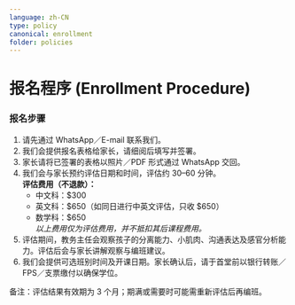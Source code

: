 ```yaml
---
language: zh-CN
type: policy
canonical: enrollment
folder: policies
---
```

# 报名程序 (Enrollment Procedure)

### 报名步骤
1. 请先通过 WhatsApp／E-mail 联系我们。  
2. 我们会提供报名表格给家长，请细阅后填写并签署。  
3. 家长请将已签署的表格以照片／PDF 形式通过 WhatsApp 交回。  
4. 我们会与家长预约评估日期和时间，评估约 30–60 分钟。  
   **评估费用（不退款）：**  
   - 中文科：$300  
   - 英文科：$650（如同日进行中英文评估，只收 $650）  
   - 数学科：$650  
   *以上费用仅为评估费用，并不抵扣其后课程费用。*  
5. 评估期间，教务主任会观察孩子的分离能力、小肌肉、沟通表达及感官分析能力。评估后会与家长讲解观察与编班建议。  
6. 我们会提供可选班别时间及开课日期。家长确认后，请于首堂前以银行转账／FPS／支票缴付以确保学位。

备注：评估结果有效期为 3 个月；期满或需要时可能需重新评估后再编班。